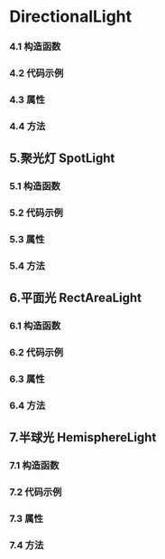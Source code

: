 # DirectionalLight

### 4.1 构造函数

### 4.2 代码示例

### 4.3 属性

### 4.4 方法





## 5.聚光灯 SpotLight

### 5.1 构造函数

### 5.2 代码示例

### 5.3 属性

### 5.4 方法





## 6.平面光 RectAreaLight

### 6.1 构造函数

### 6.2 代码示例

### 6.3 属性

### 6.4 方法





## 7.半球光 HemisphereLight

### 7.1 构造函数

### 7.2 代码示例

### 7.3 属性

### 7.4 方法





